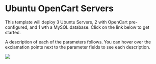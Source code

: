 # Ubuntu OpenCart Servers

This template will deploy 3 Ubuntu Servers, 2 with OpenCart pre-configured, and 1 wth a MySQL database.  Click on the link below to get started.


A description of each of the parameters follows.  You can hover over the exclamation points next to the parameter fields to see each description.



<a href="https://portal.azure.com/#create/Microsoft.Template/uri/https%3A%2F%2Fraw.githubusercontent.com%2Ftstanley93%2FUbuntu-Servers%2Fazuredeploy.json" target="_blank">
    <img src="http://azuredeploy.net/deploybutton.png"/>
</a>


